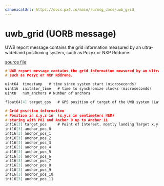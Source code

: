 ```yaml
---
canonicalUrl: https://docs.px4.io/main/ru/msg_docs/uwb_grid
---
```


# uwb_grid (UORB message)

UWB report message contains the grid information measured by an ultra-wideband positioning system, such as Pozyx or NXP Rddrone.

[source file](https://github.com/PX4/PX4-Autopilot/blob/release/1.13/msg/uwb_grid.msg)

```c
# UWB report message contains the grid information measured by an ultra-wideband positioning system,
# such as Pozyx or NXP Rddrone.

uint64  timestamp   # time since system start (microseconds)
uint16  initator_time   # time to synchronize clocks (microseconds)
uint8   num_anchors # Number of anchors

float64[4] target_gps   # GPS position of target of the UWB system (Lat / Lon / Alt / Yaw Offset to true North)

# Grid position information
# Position in x,y,z in  (x,y,z in centimeters NED)
# staring with POI and Anchor 0 up to Anchor 11
int16[3] target_pos     # Point of Interest, mostly landing Target x,y,z
int16[3] anchor_pos_0
int16[3] anchor_pos_1
int16[3] anchor_pos_2
int16[3] anchor_pos_3
int16[3] anchor_pos_4
int16[3] anchor_pos_5
int16[3] anchor_pos_6
int16[3] anchor_pos_7
int16[3] anchor_pos_8
int16[3] anchor_pos_9
int16[3] anchor_pos_10
int16[3] anchor_pos_11

```
